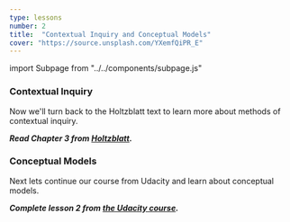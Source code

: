 ```yaml
---
type: lessons
number: 2
title:  "Contextual Inquiry and Conceptual Models"
cover: "https://source.unsplash.com/YXemfQiPR_E"
---
```

import Subpage from "../../components/subpage.js"

<Subpage slug="contextual-inquiry">

### Contextual Inquiry

Now we'll turn back to the Holtzblatt text to learn more about methods of contextual inquiry.

***Read Chapter 3 from [Holtzblatt][holtz].***

</Subpage>
<Subpage slug="conceptual-models">

### Conceptual Models

Next lets continue our course from Udacity and learn about conceptual models.

***Complete lesson 2 from [the Udacity course][norman].*** 

</Subpage>

[holtz]: http://0-proquest.safaribooksonline.com.library.cedarville.edu/book/design/9780128011362
[norman]: https://www.udacity.com/course/design101
